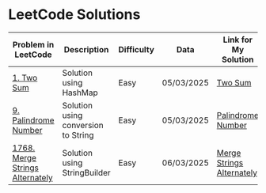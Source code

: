 # LeetCode Solutions

| Problem in LeetCode         | Description                          | Difficulty | Data       | Link for My Solution| 
|-------------------|------------------------------------|--------------|------------|-----------------|
| [1. Two Sum](https://leetcode.com/problems/two-sum/description/)           | Solution using HashMap            | Easy         | 05/03/2025 | [Two Sum](https://github.com/EnzoVenturelliPina/LeetCode/tree/main/1.%20Two%20Sum)      |
| [9. Palindrome Number](https://leetcode.com/problems/palindrome-number/description/) | Solution using conversion to String              | Easy         | 05/03/2025 | [Palindrome Number](https://github.com/EnzoVenturelliPina/LeetCode/tree/main/9.%20Palindrome%20Number)      |
| [1768. Merge Strings Alternately](https://leetcode.com/problems/merge-strings-alternately/description/) | Solution using StringBuilder               | Easy         | 06/03/2025 | [Merge Strings Alternately](https://github.com/EnzoVenturelliPina/LeetCode/tree/main/1768.%20Merge%20Strings%20Alternately)      |
